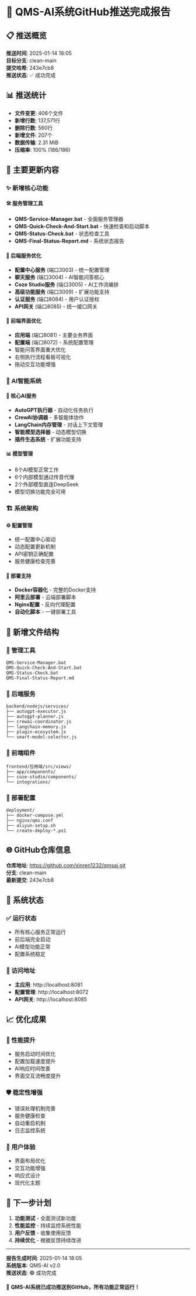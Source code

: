 # 🎉 QMS-AI系统GitHub推送完成报告

## 📋 推送概览

**推送时间**: 2025-01-14 18:05  
**目标分支**: clean-main  
**提交哈希**: 243e7cb8  
**推送状态**: ✅ 成功完成  

## 📊 推送统计

- **文件变更**: 406个文件
- **新增行数**: 137,571行
- **删除行数**: 560行
- **新增文件**: 207个
- **数据传输**: 2.31 MiB
- **压缩率**: 100% (186/186)

## 🚀 主要更新内容

### ✨ 新增核心功能

#### 🛠️ 服务管理工具
- **QMS-Service-Manager.bat** - 全面服务管理器
- **QMS-Quick-Check-And-Start.bat** - 快速检查和启动脚本
- **QMS-Status-Check.bat** - 状态检查工具
- **QMS-Final-Status-Report.md** - 系统状态报告

#### 🔧 后端服务优化
- **配置中心服务** (端口3003) - 统一配置管理
- **聊天服务** (端口3004) - AI智能问答核心
- **Coze Studio服务** (端口3005) - AI工作流编排
- **高级功能服务** (端口3009) - 扩展功能支持
- **认证服务** (端口8084) - 用户认证授权
- **API网关** (端口8085) - 统一接口网关

#### 🎨 前端界面优化
- **应用端** (端口8081) - 主要业务界面
- **配置端** (端口8072) - 系统配置管理
- 智能问答界面重大优化
- 右侧执行流程看板可视化
- 拖动交互功能增强

### 🧠 AI智能系统

#### 🤖 核心AI服务
- **AutoGPT执行器** - 自动化任务执行
- **CrewAI协调器** - 多智能体协作
- **LangChain内存管理** - 对话上下文管理
- **智能模型选择器** - 动态模型切换
- **插件生态系统** - 扩展功能支持

#### 📊 模型管理
- 8个AI模型正常工作
- 6个内部模型通过传音代理
- 2个外部模型直连DeepSeek
- 模型切换功能完全可用

### 🏗️ 系统架构

#### ⚙️ 配置管理
- 统一配置中心驱动
- 动态配置更新机制
- API密钥正确配置
- 服务健康检查完善

#### 🐳 部署支持
- **Docker容器化** - 完整的Docker支持
- **阿里云部署** - 云端部署脚本
- **Nginx配置** - 反向代理配置
- **自动化脚本** - 一键部署工具

## 📁 新增文件结构

### 🔧 管理工具
```
QMS-Service-Manager.bat
QMS-Quick-Check-And-Start.bat
QMS-Status-Check.bat
QMS-Final-Status-Report.md
```

### 🚀 后端服务
```
backend/nodejs/services/
├── autogpt-executor.js
├── autogpt-planner.js
├── crewai-coordinator.js
├── langchain-memory.js
├── plugin-ecosystem.js
└── smart-model-selector.js
```

### 🎨 前端组件
```
frontend/应用端/src/views/
├── app/components/
├── coze-studio/components/
└── integrations/
```

### 🐳 部署配置
```
deployment/
├── docker-compose.yml
├── nginx/qms.conf
├── aliyun-setup.sh
└── create-deploy-*.ps1
```

## 🌐 GitHub仓库信息

**仓库地址**: https://github.com/xinren1232/qmsai.git  
**分支**: clean-main  
**最新提交**: 243e7cb8  

## 🎯 系统状态

### ✅ 运行状态
- 所有核心服务正常运行
- 前后端完全启动
- AI模型功能正常
- 配置系统稳定

### 🔗 访问地址
- **主应用**: http://localhost:8081
- **配置管理**: http://localhost:8072
- **API网关**: http://localhost:8085

## 📈 优化成果

### 🚀 性能提升
- 服务启动时间优化
- 配置加载速度提升
- AI响应时间改善
- 界面交互流畅度提升

### 🛡️ 稳定性增强
- 错误处理机制完善
- 服务健康检查
- 自动重启机制
- 日志监控系统

### 🎨 用户体验
- 界面布局优化
- 交互功能增强
- 响应式设计
- 现代化主题

## 🔮 下一步计划

1. **功能测试** - 全面测试新功能
2. **性能监控** - 持续监控系统性能
3. **用户反馈** - 收集使用反馈
4. **持续优化** - 根据反馈持续改进

---

**报告生成时间**: 2025-01-14 18:05  
**系统版本**: QMS-AI v2.0  
**推送状态**: 🟢 成功完成  

🎉 **QMS-AI系统已成功推送到GitHub，所有功能正常运行！**
